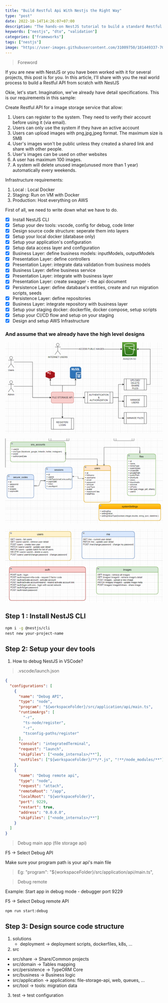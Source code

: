 ```yaml
---
title: "Build Restful Api With Nestjs the Right Way"
type: "post"
date: 2022-10-14T14:26:07+07:00
description: "The hands-on NestJS tutorial to build a standard Restful API"
keywords: ["nestjs", "dto", "validation"]
categories: ["frameworks"]
tags: ["nestjs"]
image: "https://user-images.githubusercontent.com/31009750/181449337-70081a76-5a01-4229-805e-39ed0ded6b5b.png"
---
```


> Foreword

If you are new with NestJS or you have been worked with it for several projects, this post is for you. In this article, I'll share with you the real world process to build a Restful API from scratch with NestJS

Okie, let's start. Imagination, we've already have detail specifications.
This is our requirements in this sample:

Create Restful API for a image storage service that allow:

1. Users can register to the system. They need to verify their account before using it (via email).
2. Users can only use the system if they have an active account
3. Users can upload images with png,jpg,jpeg format. The maximum size is 5MB
4. User's images won't be public unless they created a shared link and share with other people.
5. User's images can be used on other websites
6. A user has maximum 100 images.
7. A system will delete unused image(unused more than 1 year) automatically every weekends.

Infrastructure requirements:

1. Local : Local Docker
2. Staging: Run on VM with Docker
3. Production: Host everything on AWS

First of all, we need to write down what we have to do.

- [x] Install NestJS CLI
- [x] Setup your dev tools: vscode, config for debug, code linter
- [x] Design source code structure: seperate them into layers
- [x] Setup your local docker (database only)
- [x] Setup your application's configuration
- [x] Setup data access layer and configuration
- [x] Business Layer: define business models: inputModels, outputModels
- [x] Presentation Layer: define controllers
- [x] Presentation Layer: integrate data validation from business models
- [x] Business Layer: define business service
- [x] Presentation Layer: integrate with business layer
- [x] Presentation Layer: create swagger - the api document
- [x] Persistence Layer: define database's entities, create and run migration scripts, seeds
- [x] Persistence Layer: define repositories
- [x] Business Layer: integrate repository with business layer
- [x] Setup your staging docker: dockerfile, docker compose, setup scripts
- [x] Setup your CI/CD flow and setup on your staging
- [x] Design and setup AWS Infrastructure

### And assume that we already have the high level designs

![File Storage API](/documents/file-storage-api.png)

![File Storage API Entities](/documents/file-storage-api-entities.png)

![File Storage API Endpoints](/documents/file-storage-api-endpoints.png)

## Step 1 : Install NestJS CLI

```bash
npm i -g @nestjs/cli
nest new your-project-name
```

## Step 2: Setup your dev tools

1. How to debug NestJS in VSCode?

> .vscode/launch.json

```json
{
  "configurations": [
    {
      "name": "Debug API",
      "type": "node",
      "program": "${workspaceFolder}/src/application/api/main.ts",
      "runtimeArgs": [
        "-r",
        "ts-node/register",
        "-r",
        "tsconfig-paths/register"
      ],
      "console": "integratedTerminal",
      "request": "launch",
      "skipFiles": ["<node_internals>/**"],
      "outFiles": ["${workspaceFolder}/**/*.js", "!**/node_modules/**"]
    },
    {
      "name": "Debug remote api",
      "type": "node",
      "request": "attach",
      "remoteRoot": "/app",
      "localRoot": "${workspaceFolder}",
      "port": 9229,
      "restart": true,
      "address": "0.0.0.0",
      "skipFiles": ["<node_internals>/**"]
    }
  ]
}
```

> Debug main app (file storage api)

F5 -> Select Debug API

Make sure your program path is your api's main file

> Eg: "program": "${workspaceFolder}/src/application/api/main.ts",

> Debug remote

Example: Start app in debug mode - debugger port 9229

F5 -> Select Debug remote API

```bash
npm run start:debug
```

## Step 3: Design source code structure

1. solutions
   - deployment -> deployment scripts, dockerfiles, k8s, ...
2. src

- src/share -> Share/Common projects
- src/domain -> Tables mapping
- src/persistence -> TypeORM Core
- src/business -> Business logic
- src/application -> applications: file-storage-api, web, queues, ...
- src/tool -> tools: migration data

3. test -> test configuration
